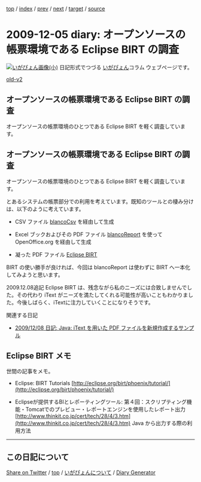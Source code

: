 [top](../index.html) 
 / [index](index.html) 
 / [prev](ig091204.html) 
 / [next](ig091208.html) 
 / [target](https://igapyon.github.io/diary/2009/ig091205.html) 
 / [source](https://github.com/igapyon/diary/blob/gh-pages/2009/ig091205.html.src.md) 

2009-12-05 diary: オープンソースの帳票環境である Eclipse BIRT の調査
=====================================================================================================
[![いがぴょん画像(小)](https://igapyon.github.io/diary/images/iga200306s.jpg "いがぴょん")](https://igapyon.github.io/diary/memo/memoigapyon.html) 日記形式でつづる [いがぴょん](https://igapyon.github.io/diary/memo/memoigapyon.html)コラム ウェブページです。

[old-v2](ig091205-orig.html)

## オープンソースの帳票環境である Eclipse BIRT の調査

オープンソースの帳票環境のひとつである Eclipse BIRT を軽く調査しています。


## オープンソースの帳票環境である Eclipse BIRT の調査

オープンソースの帳票環境のひとつである Eclipse BIRT を軽く調査しています。

とあるシステムの帳票部分での利用を考えています。既知のツールとの棲み分けは、以下のように考えています。

* CSV ファイル
  [blancoCsv](http://www.igapyon.jp/blanco/blancocsv.html) を経由して生成
  
* Excel ブックおよびその PDF ファイル
  [blancoReport](http://www.igapyon.jp/blanco/blancoreport.html) を使って OpenOffice.org を経由して生成
  
* 凝った PDF ファイル
  [Eclipse BIRT](http://eclipse.org/birt/)

BIRT の使い勝手が良ければ、今回は blancoReport は使わずに BIRT へ一本化してみようと思います。

2009.12.08追記 Eclipse BIRT は、残念ながら私のニーズには合致しませんでした。その代わり iText がニーズを満たしてくれる可能性が高いこともわかりました。今後しばらく、iTextに注力していくことになりそうです。

関連する日記

* [2009/12/08 日記: Java: iText を用いた PDF ファイルを新規作成するサンプル](ig091208.html)

## Eclipse BIRT メモ

世間の記事をメモ。

* Eclipse: BIRT Tutorials
  [http://eclipse.org/birt/phoenix/tutorial/](http://eclipse.org/birt/phoenix/tutorial/)
  
* Eclipseが提供するBIとレポーティングツール: 第４回：スクリプティング機能・Tomcatでのプレビュー・レポートエンジンを使用したレポート出力
  [http://www.thinkit.co.jp/cert/tech/28/4/3.htm](http://www.thinkit.co.jp/cert/tech/28/4/3.htm)
  Java から出力する際の利用方法

----------------------------------------------------------------------------------------------------

## この日記について

[Share on Twitter](https://twitter.com/intent/tweet?hashtags=igapyon%2Cdiary%2C%E3%81%84%E3%81%8C%E3%81%B4%E3%82%87%E3%82%93&text=%E3%82%AA%E3%83%BC%E3%83%97%E3%83%B3%E3%82%BD%E3%83%BC%E3%82%B9%E3%81%AE%E5%B8%B3%E7%A5%A8%E7%92%B0%E5%A2%83%E3%81%A7%E3%81%82%E3%82%8B+Eclipse+BIRT+%E3%81%AE%E8%AA%BF%E6%9F%BB&url=https%3A%2F%2Figapyon.github.io%2Fdiary%2F2009%2Fig091205.html) / [top](../index.html) / [いがぴょんについて](https://igapyon.github.io/diary/memo/memoigapyon.html) / [Diary Generator](https://github.com/igapyon/igapyonv3)
